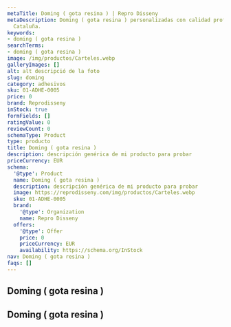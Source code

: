 ```yaml
---
metaTitle: Doming ( gota resina ) | Repro Disseny
metaDescription: Doming ( gota resina ) personalizadas con calidad profesional en
  Cataluña.
keywords:
- doming ( gota resina )
searchTerms:
- doming ( gota resina )
image: /img/productos/Carteles.webp
galleryImages: []
alt: alt descripció de la foto
slug: doming
category: adhesivos
sku: 01-ADHE-0005
price: 0
brand: Reprodisseny
inStock: true
formFields: []
ratingValue: 0
reviewCount: 0
schemaType: Product
type: producto
title: Doming ( gota resina )
description: descripción genérica de mi producto para probar
priceCurrency: EUR
schema:
  '@type': Product
  name: Doming ( gota resina )
  description: descripción genérica de mi producto para probar
  image: https://reprodisseny.com/img/productos/Carteles.webp
  sku: 01-ADHE-0005
  brand:
    '@type': Organization
    name: Repro Disseny
  offers:
    '@type': Offer
    price: 0
    priceCurrency: EUR
    availability: https://schema.org/InStock
nav: Doming ( gota resina )
faqs: []
---
```


## Doming ( gota resina )

## Doming ( gota resina )
